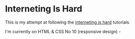 # Interneting Is Hard
This is my attempt at following the [interneting is hard](https://internetingishard.com/) tutorials.

I'm currently on HTML & CSS No 10 (responsive design) - 

